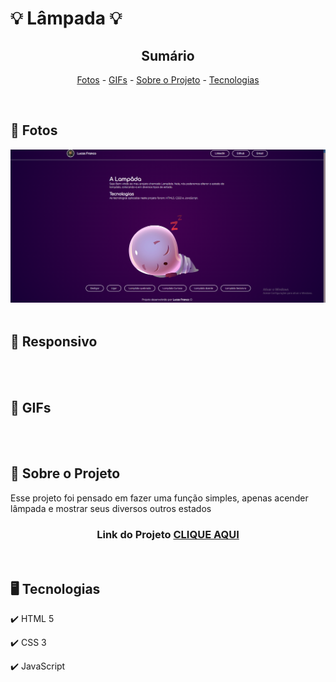 <h1>💡 Lâmpada 💡</h1>

<!-- LINKS -->
<div align="center">
 
 <h2> Sumário</h2>
 
 <a href="#fotos">Fotos</a> - 
  <a href="#GIFs">GIFs</a> - 
  <a href="#sobre">Sobre o Projeto</a> - 
  <a href="#tec">Tecnologias</a>
</div>
<br>

<!-- FOTOS -->
<div id="fotos">
    <h2> 📸 Fotos </h2>
        <img src="./images/print1.png" alt="" style="width:750px">
        <br><br>
       
 <h2> 📱 Responsivo </h2>
    <img src="./images/projetoL.gif" alt="" style="height:500px">
        <br><br>
        
   <h2 id="GIFs"> 🎥 GIFs </h2>
        <img src="./images/projetoL2.gif" alt="" style="width:750px">
        <br><br>

</div>

<!-- SOBRE -->
<div id="sobre">
    <h2> 📝 Sobre o Projeto </h2> 
    <p> Esse projeto foi pensado em fazer uma função simples, apenas acender lâmpada e mostrar seus diversos outros estados </p>
 
 <h3 align="center">Link do Projeto <a href="https://lucasfrancobn.github.io/Lampada/">CLIQUE AQUI</a></h3>

</div>
<br>

<!-- TECNOLOGIAS -->
<div id="tec">

<h2> 🖥️ Tecnologias</h2>
    <p> ✔️ HTML 5 </p>
    <p> ✔️ CSS 3 </p>
    <p> ✔️ JavaScript </p>

</div>
